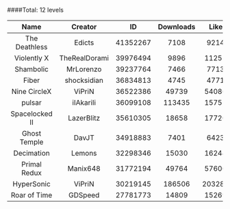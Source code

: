 ####Total: 12 levels

| Name | Creator | ID | Downloads | Likes |
|:---:|:---:|:---:|:---:|:---:|
| The Deathless | Edicts | 41352267 | 7108 | 92147
| Violently X | TheRealDorami | 39976494 | 9896 | 112511
| Shambolic | MrLorenzo | 39237764 | 7466 | 77139
| Fiber | shocksidian | 36834813 | 4745 | 47717
| Nine CircleX | ViPriN | 36522386 | 49739 | 540865
| pulsar | iIAkariIi | 36099108 | 113435 | 157556
| Spacelocked II | LazerBlitz | 35610305 | 18658 | 177200
| Ghost Temple | DavJT | 34918883 | 7401 | 64233
| Decimation | Lemons | 32298346 | 15030 | 162448
| Primal Redux | Manix648 | 31772194 | 49764 | 576008
| HyperSonic | ViPriN | 30219145 | 186506 | 2032877
| Roar of Time | GDSpeed | 27781773 | 14809 | 152696
